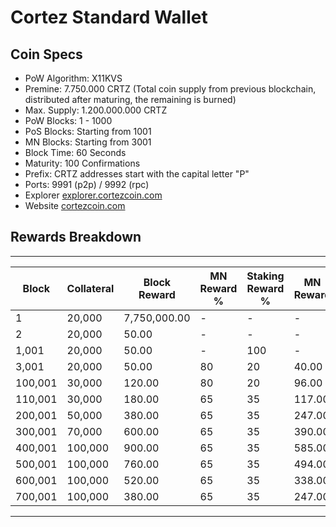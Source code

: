 # Cortez Standard Wallet

## Coin Specs

- PoW Algorithm: X11KVS  
- Premine: 7.750.000 CRTZ (Total coin supply from previous blockchain, distributed after maturing, the remaining is burned)
- Max. Supply: 1.200.000.000 CRTZ 
- PoW Blocks: 1 - 1000
- PoS Blocks: Starting from 1001
- MN Blocks: Starting from 3001
- Block Time: 60 Seconds
- Maturity: 100 Confirmations 
- Prefix: CRTZ addresses start with the capital letter "P"  
- Ports: 9991 (p2p) / 9992 (rpc)   
- Explorer [explorer.cortezcoin.com](https://explorer.cortezcoin.com/CRTZ/blocks)   
- Website [cortezcoin.com](https://cortezcoin.com/)   

## Rewards Breakdown

---

| Block   | Collateral | Block Reward   | MN Reward % | Staking Reward % | MN Reward | Staker Reward |
| ------- | ---------- | -------------- | ----------- | ---------------- | --------- | ------------- |
| 1       | 20,000     | 7,750,000.00   | \-          | \-               | \-        | \-            |
| 2       | 20,000     | 50.00          | \-          | \-               | \-        | \-            |
| 1,001   | 20,000     | 50.00          | \-          | 100              | \-        | 50.00         |
| 3,001   | 20,000     | 50.00          | 80          | 20               | 40.00     | 10.00         |
| 100,001 | 30,000     | 120.00         | 80          | 20               | 96.00     | 24.00         |
| 110,001 | 30,000     | 180.00         | 65          | 35               | 117.00    | 63.00         |
| 200,001 | 50,000     | 380.00         | 65          | 35               | 247.00    | 133.00        |
| 300,001 | 70,000     | 600.00         | 65          | 35               | 390.00    | 210.00        |
| 400,001 | 100,000    | 900.00         | 65          | 35               | 585.00    | 315.00        |
| 500,001 | 100,000    | 760.00         | 65          | 35               | 494.00    | 266.00        |
| 600,001 | 100,000    | 520.00         | 65          | 35               | 338.00    | 182.00        |
| 700,001 | 100,000    | 380.00         | 65          | 35               | 247.00    | 133.00        |

---

